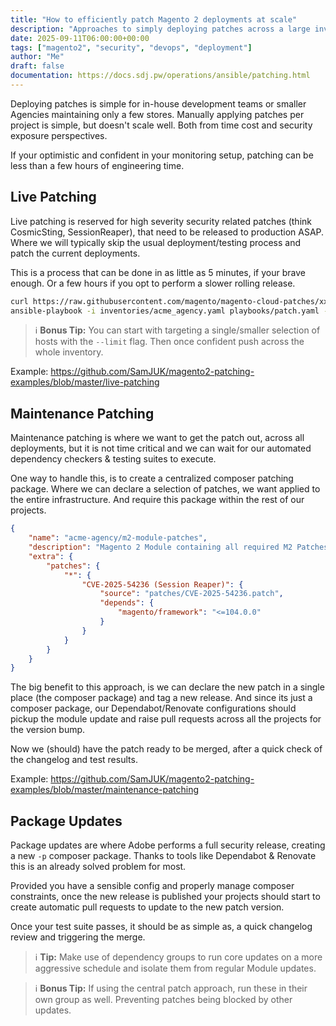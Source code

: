 ```yaml
---
title: "How to efficiently patch Magento 2 deployments at scale"
description: "Approaches to simply deploying patches across a large inventory of Magento 2 deployments"
date: 2025-09-11T06:00:00+00:00
tags: ["magento2", "security", "devops", "deployment"]
author: "Me"
draft: false
documentation: https://docs.sdj.pw/operations/ansible/patching.html
---
```


Deploying patches is simple for in-house development teams or smaller Agencies maintaining only a few stores. Manually applying patches per project is simple, but doesn't scale well. Both from time cost and security exposure perspectives. 

If your optimistic and confident in your monitoring setup, patching can be less than a few hours of engineering time.

## Live Patching

Live patching is reserved for high severity security related patches (think CosmicSting, SessionReaper), that need to be released to production ASAP. Where we will typically skip the usual deployment/testing process and patch the current deployments.

This is a process that can be done in as little as 5 minutes, if your brave enough. Or a few hours if you opt to perform a slower rolling release.

```sh
curl https://raw.githubusercontent.com/magento/magento-cloud-patches/xxxx.patch > patches/CVE-2025-54236.patch
ansible-playbook -i inventories/acme_agency.yaml playbooks/patch.yaml -e patch_file=patches/CVE-2025-54236.patch
```

> ℹ **Bonus Tip:** You can start with targeting a single/smaller selection of hosts with the `--limit` flag. Then once confident push across the whole inventory.

Example: https://github.com/SamJUK/magento2-patching-examples/blob/master/live-patching

## Maintenance Patching

Maintenance patching is where we want to get the patch out, across all deployments, but it is not time critical and we can wait for our automated dependency checkers & testing suites to execute.

One way to handle this, is to create a centralized composer patching package. Where we can declare a selection of patches, we want applied to the entire infrastructure. And require this package within the rest of our projects. 

```json
{
    "name": "acme-agency/m2-module-patches",
    "description": "Magento 2 Module containing all required M2 Patches",
    "extra": {
        "patches": {
            "*": {
                "CVE-2025-54236 (Session Reaper)": {
                    "source": "patches/CVE-2025-54236.patch",
                    "depends": {
                        "magento/framework": "<=104.0.0"
                    }
                }
            }
        }
    }
}
```

The big benefit to this approach, is we can declare the new patch in a single place (the composer package) and tag a new release. And since its just a composer package, our Dependabot/Renovate configurations should pickup the module update and raise pull requests across all the projects for the version bump. 

Now we (should) have the patch ready to be merged, after a quick check of the changelog and test results.

Example: https://github.com/SamJUK/magento2-patching-examples/blob/master/maintenance-patching

## Package Updates

Package updates are where Adobe performs a full security release, creating a new `-p` composer package. Thanks to tools like Dependabot & Renovate this is an already solved problem for most.

Provided you have a sensible config and properly manage composer constraints, once the new release is published your projects should start to create automatic pull requests to update to the new patch version.

Once your test suite passes, it should be as simple as, a quick changelog review and triggering the merge.

> ℹ **Tip:** Make use of dependency groups to run core updates on a more aggressive schedule and isolate them from regular Module updates.

> ℹ **Bonus Tip:** If using the central patch approach, run these in their own group as well. Preventing patches being blocked by other updates.